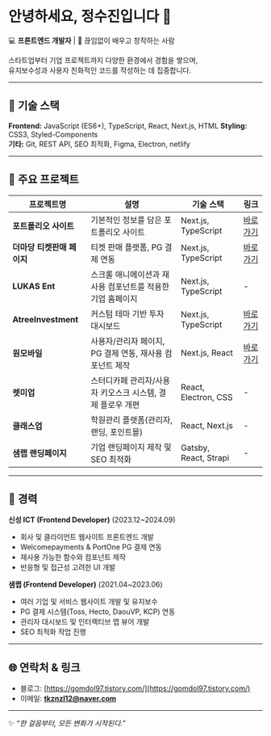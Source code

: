 # 안녕하세요, 정수진입니다 👋

💻 **프론트엔드 개발자** | 🌱 끊임없이 배우고 창작하는 사람  

스타트업부터 기업 프로젝트까지 다양한 환경에서 경험을 쌓으며,  
유지보수성과 사용자 친화적인 코드를 작성하는 데 집중합니다.

---

## 🚀 기술 스택

**Frontend:** JavaScript (ES6+), TypeScript, React, Next.js, HTML
**Styling:** CSS3, Styled-Components  
**기타:** Git, REST API, SEO 최적화, Figma, Electron, netlify

---

## 📂 주요 프로젝트

| 프로젝트명 | 설명 | 기술 스택 | 링크 |
|------------|------|-----------|------|
| **포트폴리오 사이트** | 기본적인 정보를 담은 포트폴리오 사이트 | Next.js, TypeScript | [바로가기](https://sujin-jung-portfolio.netlify.app/) |
| **더마당 티켓판매 페이지** | 티켓 판매 플랫폼, PG 결제 연동 | Next.js, TypeScript | [바로가기](https://the-madang.com/mega-festival) |
| **LUKAS Ent** | 스크롤 애니메이션과 재사용 컴포넌트를 적용한 기업 홈페이지 | Next.js, TypeScript | - |
| **AtreeInvestment** | 커스텀 테마 기반 투자 대시보드 | Next.js, TypeScript | [바로가기](https://atreeinvestment.co.kr/) |
| **원모바일** | 사용자/관리자 페이지, PG 결제 연동, 재사용 컴포넌트 제작 | Next.js, React | [바로가기](https://myonemobile.com/) |
| **렛미업** | 스터디카페 관리자/사용자 키오스크 시스템, 결제 플로우 개편 | React, Electron, CSS | - |
| **클래스업** | 학원관리 플랫폼(관리자, 랜딩, 포인트몰) | React, Next.js | - |
| **샘랩 랜딩페이지** | 기업 랜딩페이지 제작 및 SEO 최적화 | Gatsby, React, Strapi | - |

---

## 🏢 경력

**신성 ICT (Frontend Developer)** (2023.12~2024.09) 
- 회사 및 클라이언트 웹사이트 프론트엔드 개발  
- Welcomepayments & PortOne PG 결제 연동  
- 재사용 가능한 함수와 컴포넌트 제작  
- 반응형 및 접근성 고려한 UI 개발

**샘랩 (Frontend Developer)** (2021.04~2023.06) 
- 여러 기업 및 서비스 웹사이트 개발 및 유지보수  
- PG 결제 시스템(Toss, Hecto, DaouVP, KCP) 연동  
- 관리자 대시보드 및 인터랙티브 맵 뷰어 개발  
- SEO 최적화 작업 진행

---

## 🌐 연락처 & 링크
- 블로그: [https://gomdol97.tistory.com/](https://gomdol97.tistory.com/)
- 이메일: **tkznzl12@naver.com**

---
✨ *“한 걸음부터, 모든 변화가 시작된다.”*
